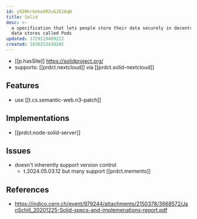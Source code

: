 ```yaml
---
id: y92NhrGekobR2uGJE2AqN
title: Solid
desc: >-
  a specification that lets people store their data securely in decentralized
  data stores called Pods
updated: 1729119409222
created: 1636253430285
---
```




- [[p.hasSite]] https://solidproject.org/
- supports: [[prdct.nextcloud]] via [[prdct.solid-nextcloud]]

## Features

- use [[t.cs.semantic-web.n3-patch]]

## Implementations

- [[prdct.node-solid-server]]

## Issues

- doesn't inherently support version control
  - t.2024.05.03.12 but many support [[prdct.memento]]

## References

- https://indico.cern.ch/event/979244/attachments/2150378/3668572/JanSchill_20201225-Solid-specs-and-implemenations-report.pdf